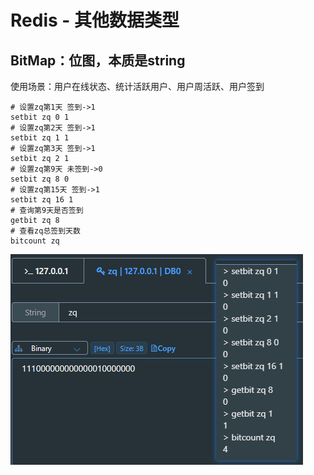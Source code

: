 # Redis - 其他数据类型

## BitMap：位图，本质是string

使用场景：用户在线状态、统计活跃用户、用户周活跃、用户签到

```shell
# 设置zq第1天 签到->1
setbit zq 0 1
# 设置zq第2天 签到->1
setbit zq 1 1
# 设置zq第3天 签到->1
setbit zq 2 1
# 设置zq第9天 未签到->0
setbit zq 8 0
# 设置zq第15天 签到->1
setbit zq 16 1
# 查询第9天是否签到
getbit zq 8
# 查看zq总签到天数
bitcount zq
```

![redis-BitMap.png](../../images/redis-BitMap.png)
